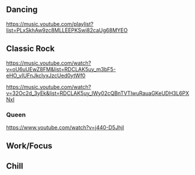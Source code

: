 ## Dancing

https://music.youtube.com/playlist?list=PLxSkhAw9zc8MLLEEPKSwi82caUg68MYEO

## Classic Rock

https://music.youtube.com/watch?v=oU6uUEwZ8FM&list=RDCLAK5uy_m3bF5-eHO_vIUFnJkclyxJzcUed0ytWf0

https://music.youtube.com/watch?v=32Oc2d_3yEk&list=RDCLAK5uy_lWy02cQBnTVTlwuRauaGKeUDH3L6PXNxI

### Queen

https://www.youtube.com/watch?v=j440-D5JhjI

## Work/Focus

## Chill

